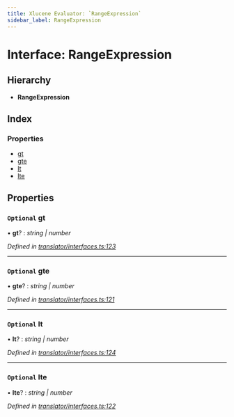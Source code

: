 ```yaml
---
title: Xlucene Evaluator: `RangeExpression`
sidebar_label: RangeExpression
---
```


# Interface: RangeExpression

## Hierarchy

* **RangeExpression**

## Index

### Properties

* [gt](rangeexpression.md#optional-gt)
* [gte](rangeexpression.md#optional-gte)
* [lt](rangeexpression.md#optional-lt)
* [lte](rangeexpression.md#optional-lte)

## Properties

### `Optional` gt

• **gt**? : *string | number*

*Defined in [translator/interfaces.ts:123](https://github.com/terascope/teraslice/blob/d2d877b60/packages/xlucene-evaluator/src/translator/interfaces.ts#L123)*

___

### `Optional` gte

• **gte**? : *string | number*

*Defined in [translator/interfaces.ts:121](https://github.com/terascope/teraslice/blob/d2d877b60/packages/xlucene-evaluator/src/translator/interfaces.ts#L121)*

___

### `Optional` lt

• **lt**? : *string | number*

*Defined in [translator/interfaces.ts:124](https://github.com/terascope/teraslice/blob/d2d877b60/packages/xlucene-evaluator/src/translator/interfaces.ts#L124)*

___

### `Optional` lte

• **lte**? : *string | number*

*Defined in [translator/interfaces.ts:122](https://github.com/terascope/teraslice/blob/d2d877b60/packages/xlucene-evaluator/src/translator/interfaces.ts#L122)*
